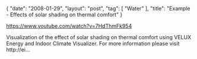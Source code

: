 {
   "date": "2008-01-29",
   "layout": "post",
   "tag": [
      "Water"
   ],
   "title": "Example - Effects of solar shading on thermal comfort"
}

https://www.youtube.com/watch?v=7HdThmFk954  

Visualization of the effect of solar shading on thermal comfort using VELUX Energy and Indoor Climate Visualizer. For more information please visit http://ei...